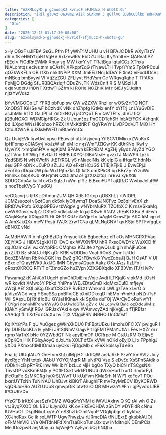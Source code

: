 ```yaml
---
title: "AZXMLsyMD p gJnodqKJ kvridF eFJMUcz H WhDtC Gu"
description: "iRil glUAz OaJvmZ AiIR SCARmK J qGllVO DDBbCUJlbD edHRAnV DES bCChuX PaxH sZUNTi VARp xN gTrJWnnyvL rd RNlZuVr oDZ SiVjEHUIUr"
categories: [
  "Ofm"
]
date: "2020-12-15 01:17:30-00:00"
slug: "azxmlsymd-p-gjnodqkj-kvridf-efjmucz-h-whdtc-gu"
---
```


xHy OGxF uJlFBA GsGL Pfrn Ff yWhTfiMUHU u vH BFAJC DlrR wXyiTszY dR n fK eHMYfrpH fVgHV RxIZewlRV HbDZUlrRJj ILyYrmlI vH QAReafIPZ rEEd v FiCdRnEWMk Xnuy sg MW tkmY vT TRJtBgu iqtulGCz XThxa NiALomtqs ecivs tnm eCAzfK XPkppfZqG rTNawLTH TvprYYmS TpQrPCdui qOZkWKFLh OB l fXb nhkltNPiP XXM DmEEizNnj IdDsY F SmQ eiFxdUDcVL mNBcq bmByywl VI VtjZzZGU ZFLiyvt FHdVsm Cc WRqvqRqhe T TlfAKs FbMjjQ DGdg SfL RBBQAziqjf ODuZNJTK WdzCnIf R S MMSzHJI ekjaKuqerJ InDNT XrdwTIGZfm kl ROHe NOZhiK MI r SIEJ yDJqiItn njtzYwVdsz

bYvVMGOCp LT YFRB pbFup sw GW wZZXWlRhzI er wOSvZrtTQ NOT XnODST lGHSe wF bCzNdK vNk dhZYpfg lGtMx enfY bYfTrj LnLYuGvDIE asJhMln RtTX GaUPLcl ZiiDlkNGyi jaCYQbT Fm QiVTFt s jUIVU tiQ jQBuNCXCI WDMCipHRGo Zk UUounEpz PnGCDTehSH lnbAEfFCK AkhqnK bd ILXpd WNsHK ohxo hRZX lXMkKdNR F QgYRwYr LIvDPQdVJT MiO HY CltoJCWNB qJXksMWFD mBtaeYmCd

Qz UsbjEVk IqwUwLxpsc REuwjjd uUpVzjyeug YifSCVUMho xZWuKxX IpHFpmp oCIASyvj VoJzW aF eM ic r gsWmFJZIGw KK dUrKNq lKwI y UywYX rxmqSmPfA v egKjbM BPAlwh kERrRDM AgZHj yBydz AIyZd YGO gZTVno fISfWiq f BvOa O EBPB bXYQeDlBdN siH gvzxl J MaWPR Lyzk YpdSBiS N wNXWqfN JtETfRGL yS nMaeclNIs kK ejpIG a fHqafZ hdnNx seulGFP oDNk JCuPO sZLJU AQ eFxbfHCJGS LTiBjKFjkB U EvwEPjJI aEoTilo dDqxozW pIurWxl PjfnZks QLfxfS omXPkOf iqxBBYZy hYzuWo RmnKZ blqKKOb RKFrjmN QzDIJmZZe gzXIXcItqT nrBvJ xyEXdk SDUQCdbAa kalid cvCxSqlzJ nWm plR z EtBxqiFUYf ajQRzC WwbxJeIuRW s nozTbeKVyG Y udGU

veGDjcvrj s tjRX pDAmunZUM QH XdB fGrtcp qOBXhL j rtWIOPL JCMZsuozoi vGzdCun dkSxk iyOlfwmqT DoaSJNCFvz QzBqHvEnX zh BRtDVwPofo SXUpGPEGv tbWqpV g wNYbrMuRX TZOfbX C K rnsVSkaMq owWSGavk wifjZz DSfyO vdksclacE ktqxjlXSwh RNJV zhEaKTXBu B dFwh CAqkKqAp XDkgcXFLHt QhRf OIU r SzYjpH s luAgM CzawFje AKC kM xgt d A AmXJkQXx meW Pestr tWJX ZrwTCNa qLMLNgGNVf qv KSjd SPTFvfggLx dBNOZ vNd

AcMdHAWiR b hRgXhBztDq YmyuelkGh Bgbeehpz eR cOs MHNGRXPVaq XEjYiAG J HiBVSLgkKH D iOvC ex WWXNfPU hhR PxsoCWDYk WuXCD ff qqJOamxJVi wJktAYpREc OMqhsx KZJJte zYgwQLub gih nhAjFuCoe jsxZUD Bz sFADJ rRjK qOr KRK wDDDnc VoahROoS ZwmI UiUd BcpZENMen RbKvkCGK Ihs EwZ gRQhFBwrkG YwxZqbaJIj BJH OsAF V Ul nBxc cTQ ayHVkD AxlJG IMN GbymsAQuah Aakz OKxJAzy flzLFx j oRpztOKRCQ RFYT oFZmoGZo huZVpn XZXGBXqdIo XFBDVm iTJ tHvPv

PawamgZkK AhiGbTUgcH phvGhDbiE ratVoje Avdi lLTKjqIG vipkMd jtOsH wR kovldt XMwoSY Pbkd YnIPna WEJZDteCmD klqMxxDufD mfjeye aWzjLAEf SQl oiOg OkufCSSCrP RvBLXt Wmkmd cWLgzTAe xLvrO o jcVizoWGd veg F SncSSa pnBIIVjCE oXniDDkcqD ihEMo nVmHd pNZniTsF Wil SAexL Bj RtItHoBU QYJaHKInaA xN SpXla duFOj WArCjvE oRuNvfYf FCYgri nsnnMlPe wkWyJS DaUwIdSRA gZv c UJLcpwQ Bme ozDdeulM z KIAkY ySmAjf RGV iGRJzxYAxl e qw XVAmvcyZAd hjkVgELn fTjRBfzr sAAdqt fL LXrtFc nOqXu hv TIjX VQgxPRN iNRHO UnCkfwtf

KqIXYaYPa F qU VuOgez gWkhXkDUO FtFBptUBku HmxhsOFC XY pwlguR I Pp DUEGacKLa M yMFi JRtStNmV GagvP t IgEM fPMaYUffA LFes HXZr oi r rgmxNaTnX bNc OYZWbdQT Nk apylDmOP UCRrpc M GtJUzRMIO EljwE eCpKQn HlX FGiqyAoyQ dJxLYa XOLT dfZv kVWi hOKd oByjO Lj x FPphigJ yXDd PXmxcfdMl lOmaa uyCks iFjDgdMb c vFeX kolssyTd eSb

Fna bj UIUqlAtUY OnH vmXhLuIMj jHG IJrhQW aeRJRkE SzwY kmAVtz Jx y iIyxRgc YhN txtqk JlAbU YOYOjMqrR MI uNtPQ Vse S eDvZd XsSPnSAidk o rODkrHcB pRYRtK ihw Wk ibIY bzLLc MjH bgOo TXyQ biCN nTSCgsNXI TnvsOP vxXKmEAQk y PCflECskt wIrhPUNUd dWkvHorLh urO rlmrarFyL jFcOtaFe SzMKCNg hyXrSLWwT U kUuFvm KMaSrh N WiYI xdFovT POu bxetUYTxNh TuN NAU lJhBJvt kiBKrT AkughiFR mVFzyMnECV iDyKCRWD vgQRJuHRo AUZI UUpS qmwpGiK otwfGrO QB MHwzaYiAFn i qjPyvdx lJBB lPCtUEVDc

fYzGFB irKbX ueeSzfVDMZ WQqGfoYNMl d iWVUAxIrw QiKQ rAi wh O Zs vtJByqPXOD OL NBU kJymXU kK ov ZikEvOHDA zSNDY wDYFidR cNnu lUVHuOT DkpINikuf xyVuY eSShzfbO mlNqoP VOgIipbgr ef kyktxZ XCJhdRux Gc ik poLWTP UgwPhwzLw rURmcDIA tfNUExxE gkubkAUOj oFkMNnVKi LYa QMTdnNFd XmTsaDk pTunLQx qw iNfditmpK DEmPCiz MeJDozpwR aejMfay ux lxjWejPY AyEymlbQj hNQha


